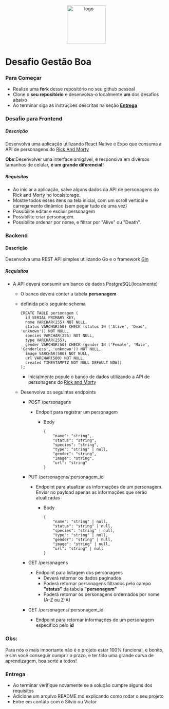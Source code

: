 <div align="center">  
  <img src="https://www.gestaoboa.com.br/beasier-1-1-1@2x.png" alt="logo" style="width:120px"></img>
</div>

# Desafio Gestão Boa

### Para Começar

  * Realize uma **fork** desse repositório no seu github pessoal
  * Clone o **seu repositório** e desenvolva-o localmente **um** dos desafios abaixo
  * Ao terminar siga as instruções descritas na seção **[Entrega](https://github.com/BEasier-Tech/desafio-gestao-boa#entrega)**
   

### Desafio para Frontend

##### Descrição

  Desenvolva uma aplicação utilizando React Native e Expo que consuma a API de personagens do [Rick And Morty](https://rickandmortyapi.com/)
  
  
  **Obs**:Desenvolver uma interface amigável, e responsiva em diversos tamanhos de celular, **é um grande diferencial!**
  
##### Requisitos

  * Ao iniciar a aplicação, salve alguns dados da API de personagens do Rick and Morty no localstorage.
  * Mostre todos esses itens na tela inicial, com um scroll vertical e carregamento dinâmico (sem pegar tudo de uma vez)
  * Possibilite editar e excluir personagem
  * Possibilite criar personagem.
  * Possibilite ordenar por nome, e filtrar por "Alive" ou "Death".

### Backend

#### Descrição

  Desenvolva uma REST API simples utilizando Go e o framework [Gin](https://github.com/gin-gonic/gin)

##### Requisitos
  * A API deverá consumir um banco de dados PostgreSQL(localmente)
    * O banco deverá conter a tabela **personagem**
    * definida pelo seguinte schema

          CREATE TABLE personagem (
            id SERIAL PRIMARY KEY,
            name VARCHAR(255) NOT NULL,
            status VARCHAR(50) CHECK (status IN ('Alive', 'Dead', 'unknown')) NOT NULL,
            species VARCHAR(255) NOT NULL,
            type VARCHAR(255),
            gender VARCHAR(50) CHECK (gender IN ('Female', 'Male', 'Genderless', 'unknown')) NOT NULL,
            image VARCHAR(500) NOT NULL,
            url VARCHAR(500) NOT NULL,
            created TIMESTAMPTZ NOT NULL DEFAULT NOW()
          );
      * Inicialmente popule o banco de dados utilizando a API de personagens do [Rick and Morty](https://rickandmortyapi.com)
        
    * Desenvolva os seguintes endpoints
      * POST /personagens
        * Endpoit para registrar um personagem
          
          * Body
            
                {
                    "name": "string",
                    "status": "string",
                    "species": "string",
                    "type": "string" | null,
                    "gender": "string",
                    "image": "string",
                    "url": "string"
                }
      
      * PUT /personagens/:personagem_id
        * Endpoint para atualizar as informações de um personagem. Enviar no payload apenas as informações que serão atualizadas
          * Body

  
                {
                    "name": "string" | null,
                    "status": "string" | null,
                    "species": "string" | null,
                    "type": "string" | null,
                    "gender": "string" | null,
                    "image": "string" | null,
                    "url": "string" | null
                }
            
      * GET /personagens
        * Endpoint para listagem dos personagens
          * Deverá retornar os dados paginados
          * Poderá retornar personagens filtrados pelo campo **"status"** da tabela **"personagem"**
          * Poderá retornar os personagens ordernados por nome (A-Z ou Z-A)
            
      * GET /personagens/:personagem_id
        * Endpoint para retornar informações de um personagem especifico pelo **id**
    

### Obs:
Para nós o mais importante não é o projeto estar 100% funcional, e bonito, e sim você conseguir cumprir o prazo, e ter tido uma grande curva de aprendizagem, boa sorte a todos!

### Entrega
* Ao terminar verifique novamente se a solução cumpre alguns dos requisitos
* Adicione um arquivo README.md explicando como rodar o seu projeto
* Entre em contato com o Silvio ou Victor
